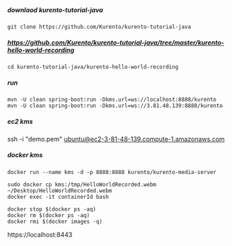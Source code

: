 
##### downlaod kurento-tutorial-java
```
git clone https://github.com/Kurento/kurento-tutorial-java
```


##### https://github.com/Kurento/kurento-tutorial-java/tree/master/kurento-hello-world-recording
```
cd kurento-tutorial-java/kurento-hello-world-recording
```


##### run
```
mvn -U clean spring-boot:run -Dkms.url=ws://localhost:8888/kurento
mvn -U clean spring-boot:run -Dkms.url=ws://3.81.48.139:8888/kurento
```

##### ec2 kms
ssh -i "demo.pem" ubuntu@ec2-3-81-48-139.compute-1.amazonaws.com

##### docker kms
```
docker run --name kms -d -p 8888:8888 kurento/kurento-media-server

sudo docker cp kms:/tmp/HelloWorldRecorded.webm ~/Desktop/HelloWorldRecorded.webm
docker exec -it containerId bash   

docker stop $(docker ps -aq)    
docker rm $(docker ps -aq)    
docker rmi $(docker images -q)
```

https://localhost:8443

